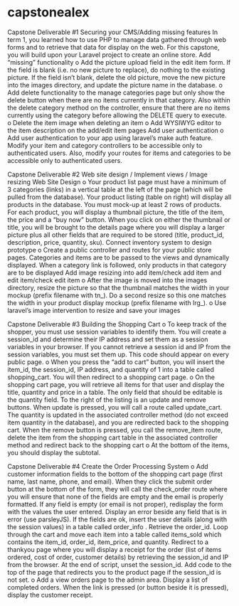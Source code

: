 # capstonealex
 
Capstone Deliverable #1
Securing your CMS/Adding missing features
In term 1, you learned how to use PHP to manage data gathered through web forms and to
retrieve that data for display on the web. For this capstone, you will build upon your Laravel
project to create an online store.
Add “missing” functionality
o Add the picture upload field in the edit item form. If the field is blank (i.e. no new picture to
replace), do nothing to the existing picture. If the field isn’t blank, delete the old picture, move
the new picture into the images directory, and update the picture name in the database.
o Add delete functionality to the manage categories page but only show the delete button
when there are no items currently in that category. Also within the delete category method on
the controller, ensure that there are no items currently using the category before allowing the
DELETE query to execute.
o Delete the item image when deleting an item
o Add WYSIWYG editor to the item description on the add/edit item pages
Add user authentication
o Add user authentication to your app using laravel’s make auth feature. Modify your item and
category controllers to be accessible only to authenticated users. Also, modify your routes for
items and categories to be accessible only to authenticated users.

Capstone Deliverable #2
Web site design / Implement views / Image
resizing
Web Site Design
o Your product list page must have a minimum of 3 categories (links) in a vertical table at the
left of the page (which will be pulled from the database). Your product listing (table on right)
will display all products in the database. You must mock-up at least 2 rows of products. For
each product, you will display a thumbnail picture, the title of the item, the price and a “buy
now” button. When you click on either the thumbnail or title, you will be brought to the details
page where you will display a larger picture plus all other fields that are required to be stored
(title, product_id, description, price, quantity, sku).
Connect inventory system to design prototype
o Create a public controller and routes for your public store pages. Categories and items are
to be passed to the views and dynamically displayed. When a category link is followed, only
products in that category are to be displayed
Add image resizing into add item/check add item and edit item/check edit item
o After the image is moved into the images directory, resize the picture so that the thumbnail
matches the width in your mockup (prefix filename with tn_). Do a second resize so this one
matches the width in your product display mockup (prefix filename with lrg_).
o Use laravel’s image intervention to resize and save your images

Capstone Deliverable #3
Building the Shopping Cart
o To keep track of the shopper, you must use session variables to identify them. You will
create a session_id and determine their IP address and set them as a session variables
in your browser. If you cannot retrieve a session id and IP from the session variables,
you must set them up. This code should appear on every public page.
o When you press the “add to cart” button, you will insert the item_id, the session_id, IP
address, and quantity of 1 into a table called shopping_cart. You will then redirect to a
shopping cart page.
o On the shopping cart page, you will retrieve all items for that user and display the title,
quantity and price in a table. The only field that should be editable is the quantity field.
To the right of the listing is an update and remove buttons. When update is pressed, you
will call a route called update_cart. The quantity is updated in the associated controller
method (do not exceed item quantity in the database), and you are redirected back to
the shopping cart. When the remove button is pressed, you call the remove_item route,
delete the item from the shopping cart table in the associated controller method and
redirect back to the shopping cart
o At the bottom of the items, you should display the subtotal.

Capstone Deliverable #4
Create the Order Processing System
o Add customer information fields to the bottom of the shopping cart page (first name,
last name, phone, and email). When they click the submit order button at the bottom of
the form, they will call the check_order route where you will ensure that none of the
fields are empty and the email is properly formatted. If any field is empty (or email is
not proper), redisplay the form with the values the user entered. Display an error beside
any field that is in error (use parsleyJS). If the fields are ok, insert the user details (along
with the session values) in a table called order_info . Retrieve the order_id. Loop
through the cart and move each item into a table called items_sold which contains the
item_id, order_id, item_price, and quantity. Redirect to a thankyou page where you
will display a receipt for the order (list of items ordered, cost of order, customer details)
by retrieving the session_id and IP from the browser. At the end of script, unset the
session_id. Add code to the top of the page that redirects you to the product page if the
session_id is not set.
o Add a view orders page to the admin area. Display a list of completed orders. When the
link is pressed (or button beside it is pressed), display the customer receipt.
